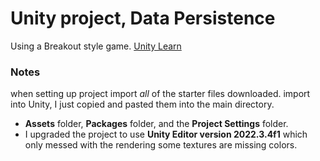# Unity project, Data Persistence
Using a Breakout style game.
[Unity Learn](https://learn.unity.com/tutorial/submission-data-persistence-in-a-new-repo)



### Notes

when setting up project import *all* of the starter files downloaded. import into Unity, I just copied and pasted them into the main directory.

- **Assets** folder, **Packages** folder, and the **Project Settings** folder.
- I upgraded the project to use **Unity Editor version 2022.3.4f1** which only messed with the rendering some textures are missing colors.